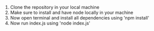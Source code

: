 1) Clone the repository in your local machine
2) Make sure to install and have node locally in your machine
3) Now open terminal and install all dependencies using 'npm install'
4) Now run index.js using 'node index.js'
